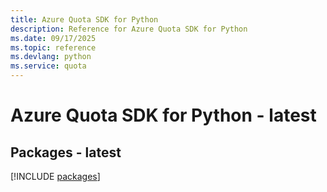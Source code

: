 ```yaml
---
title: Azure Quota SDK for Python
description: Reference for Azure Quota SDK for Python
ms.date: 09/17/2025
ms.topic: reference
ms.devlang: python
ms.service: quota
---
```

# Azure Quota SDK for Python - latest
## Packages - latest
[!INCLUDE [packages](quota-index.md)]